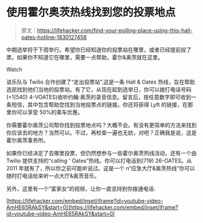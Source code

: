 # 使用霍尔奥茨热线找到您的投票地点

> 原文：<https://lifehacker.com/find-your-polling-place-using-this-hall-oates-hotline-1830127458>

中期选举将于下周举行。希望你已经知道你的投票站在哪里，或者已经提前投了票。如果你不知道它在哪里，需要一点帮助，霍尔&奥茨就在这里。

Watch

该乐队与 Twilio 合作创建了“走出投票站”,这是一条 Hall & Oates 热线，旨在帮助选民找到他们当地的投票站。有了它，从现在起到选举日，你可以拨打电话号码(+1(540) 4-VOATES)收听约翰·奥茨的录音信息。留言后，按任意数字即可收到一条短信，其中包含帮助您找到当地投票点的链接。你还将获得 Lyft 的链接，在那里你可以享受 50%的乘车优惠。

你需要霍尔奥茨公司帮你找到投票地点吗？大概不会。有没有更简单的方法来找到你应该去的地方？当然可以。不过，再检查一遍也无妨，对吧？正确我是说，这是霍尔奥茨事务所。

如果你已经决定了去哪里投票，但仍然想参与一些霍尔奥茨热线活动，还有一个由 Twilio 提供支持的“calling ' Oates”热线。你可以打电话到(719) 26-OATES。从 2011 年就有了，所以你之前可能听说过。这是一个 n“应急大厅&奥茨热线”你可以随时打电话给来听一点大厅&奥茨音乐。

另外，这里有一个“富家女”的视频，让你一直坚持到你拨通电话:

 [https://lifehacker.com/embed/inset/iframe?id=youtube-video-AmHE65RAkSY&start=0](https://lifehacker.com/embed/inset/iframe?id=youtube-video-AmHE65RAkSY&start=0)